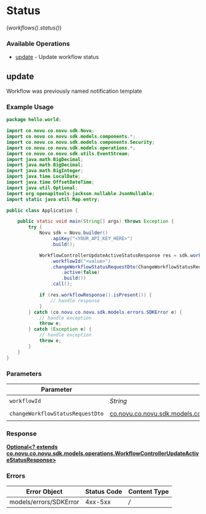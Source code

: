 # Status
(*workflows().status()*)

### Available Operations

* [update](#update) - Update workflow status

## update

Workflow was previously named notification template

### Example Usage

```java
package hello.world;

import co.novu.co.novu.sdk.Novu;
import co.novu.co.novu.sdk.models.components.*;
import co.novu.co.novu.sdk.models.components.Security;
import co.novu.co.novu.sdk.models.operations.*;
import co.novu.co.novu.sdk.utils.EventStream;
import java.math.BigDecimal;
import java.math.BigDecimal;
import java.math.BigInteger;
import java.time.LocalDate;
import java.time.OffsetDateTime;
import java.util.Optional;
import org.openapitools.jackson.nullable.JsonNullable;
import static java.util.Map.entry;

public class Application {

    public static void main(String[] args) throws Exception {
        try {
            Novu sdk = Novu.builder()
                .apiKey("<YOUR_API_KEY_HERE>")
                .build();

            WorkflowControllerUpdateActiveStatusResponse res = sdk.workflows().status().update()
                .workflowId("<value>")
                .changeWorkflowStatusRequestDto(ChangeWorkflowStatusRequestDto.builder()
                    .active(false)
                    .build())
                .call();

            if (res.workflowResponse().isPresent()) {
                // handle response
            }
        } catch (co.novu.co.novu.sdk.models.errors.SDKError e) {
            // handle exception
            throw e;
        } catch (Exception e) {
            // handle exception
            throw e;
        }
    }
}
```

### Parameters

| Parameter                                                                                                                         | Type                                                                                                                              | Required                                                                                                                          | Description                                                                                                                       |
| --------------------------------------------------------------------------------------------------------------------------------- | --------------------------------------------------------------------------------------------------------------------------------- | --------------------------------------------------------------------------------------------------------------------------------- | --------------------------------------------------------------------------------------------------------------------------------- |
| `workflowId`                                                                                                                      | *String*                                                                                                                          | :heavy_check_mark:                                                                                                                | N/A                                                                                                                               |
| `changeWorkflowStatusRequestDto`                                                                                                  | [co.novu.co.novu.sdk.models.components.ChangeWorkflowStatusRequestDto](../../models/components/ChangeWorkflowStatusRequestDto.md) | :heavy_check_mark:                                                                                                                | N/A                                                                                                                               |


### Response

**[Optional<? extends co.novu.co.novu.sdk.models.operations.WorkflowControllerUpdateActiveStatusResponse>](../../models/operations/WorkflowControllerUpdateActiveStatusResponse.md)**
### Errors

| Error Object           | Status Code            | Content Type           |
| ---------------------- | ---------------------- | ---------------------- |
| models/errors/SDKError | 4xx-5xx                | */*                    |
